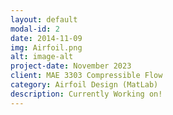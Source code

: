 ```yaml
---
layout: default
modal-id: 2
date: 2014-11-09
img: Airfoil.png
alt: image-alt
project-date: November 2023
client: MAE 3303 Compressible Flow
category: Airfoil Design (MatLab)
description: Currently Working on!
---
```

